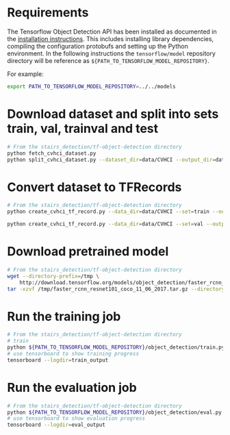 # Requirements
The Tensorflow Object Detection API has been installed as documented in the [installation instructions](https://github.com/tensorflow/models/blob/master/object_detection/g3doc/installation.md). This includes installing library dependencies, compiling the configuration protobufs and setting up the Python environment.
In the following instructions the `tensorflow/model` repository directory will be reference as `${PATH_TO_TENSORFLOW_MODEL_REPOSITORY}`.

For example:
```bash
export PATH_TO_TENSORFLOW_MODEL_REPOSITORY=../../models
```

# Download dataset and split into sets train, val, trainval and test
```bash
# From the stairs_detection/tf-object-detection directory
python fetch_cvhci_dataset.py
python split_cvhci_dataset.py --dataset_dir=data/CVHCI --output_dir=data/CVHCI/ImageSets
```

# Convert dataset to TFRecords
```bash
# From the stairs_detection/tf-object-detection directory
python create_cvhci_tf_record.py --data_dir=data/CVHCI --set=train --output_path=data/cvhci_train.record

python create_cvhci_tf_record.py --data_dir=data/CVHCI --set=val --output_path=data/cvhci_val.record
```

# Download pretrained model
```bash
# From the stairs_detection/tf-object-detection directory
wget --directory-prefix=/tmp \
    http://download.tensorflow.org/models/object_detection/faster_rcnn_resnet101_coco_11_06_2017.tar.gz
tar -xzvf /tmp/faster_rcnn_resnet101_coco_11_06_2017.tar.gz --directory=models
```

# Run the training job
```bash
# From the stairs_detection/tf-object-detection directory
# train
python ${PATH_TO_TENSORFLOW_MODEL_REPOSITORY}/object_detection/train.py --logtostderr --pipeline_config_path=faster_rcnn_resnet101_cvhci.config --train_dir=train_output
# use tensorboard to show training progress
tensorboard --logdir=train_output
```

# Run the evaluation job
```bash
# From the stairs_detection/tf-object-detection directory
python ${PATH_TO_TENSORFLOW_MODEL_REPOSITORY}/object_detection/eval.py --logtostderr --pipeline_config_path=faster_rcnn_resnet101_cvhci.config --checkpoint_dir=train_output --eval_dir=eval_output
# use tensorboard to show evaluation progress
tensorboard --logdir=eval_output
```
